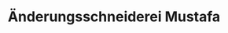 ---
title: "Änderungsschneiderei Mustafa"
url: /bochum/aenderungsschneiderei-mustafa/
shop: Schneiderei
---